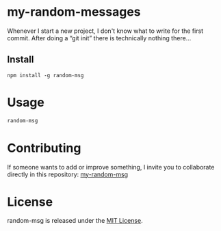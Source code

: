 
# my-random-messages

Whenever I start a new project, I don't know what to write for the first commit. After doing a “git init” there is technically nothing there...

## Install

```npm
npm install -g random-msg
```

# Usage

```bash
random-msg
```

# Contributing
If someone wants to add or improve something, I invite you to collaborate directly in this repository: [my-random-msg](https://github.com/schicoma/js-challenge/tree/main/011_gestion_dependencias_npm/random-messages)

# License
random-msg is released under the [MIT License](https://opensource.org/licenses/MIT).